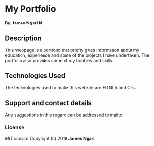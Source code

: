  # My Portfolio
 #### By **James Ngari N.**
## Description
This Webpage is a portfolio that briefly gives information about my education, experience and some of the projects I have undertaken. The portfolio also provides some of my hobbies and skills.
## Technologies Used
The technologies used to make this website are HTML5 and Css.
## Support and contact details
Any suggestions in this regard can be addressed to [mailto](ngari.james.n@gmail.com)
### License
*MIT licence*
Copyright (c) 2019 **James Ngari**